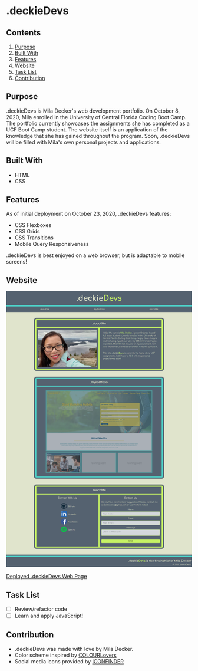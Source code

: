# .deckieDevs

## Contents
1. [Purpose](#purpose)
2. [Built With](#built-with)
3. [Features](#features)
4. [Website](#website)
5. [Task List](#task-list)
6. [Contribution](#contribution)

## Purpose
.deckieDevs is Mila Decker's web development portfolio.  On October 8, 2020, Mila enrolled in the University of Central Florida Coding Boot Camp. The portfolio currently showcases the assignments she has completed as a UCF Boot Camp student.  The website itself is an application of the knowledge that she has gained throughout the program.  Soon, .deckieDevs will be filled with Mila's own personal projects and applications.

## Built With
* HTML
* CSS

## Features
As of initial deployment on October 23, 2020, .deckieDevs features:

* CSS Flexboxes
* CSS Grids
* CSS Transitions
* Mobile Query Responsiveness

.deckieDevs is best enjoyed on a web browser, but is adaptable to mobile screens!

## Website
![.deckieDevs Deployed Page](./assets/images/deckiedevs-screenshot.png)

[Deployed .deckieDevs Web Page](https://miladecker.github.io)

## Task List
- [ ] Review/refactor code
- [ ] Learn and apply JavaScript!

## Contribution
* .deckieDevs was made with love by Mila Decker.
* Color scheme inspired by [COLOURLovers](https://www.colourlovers.com)
* Social media icons provided by [ICONFINDER](https://www.iconfinder.com/social-media-icons)